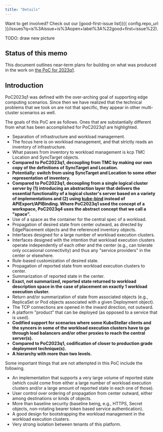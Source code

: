 ```yaml
---
title: "Details"
---
```


Want to get involved? Check out our [good-first-issue list]({{ config.repo_url }}/issues?q=is%3Aissue+is%3Aopen+label%3A%22good+first+issue%22).

TODO: draw new picture

## Status of this memo

This document outlines near-term plans for building on what was
produced in the work on [the PoC for 2023q1](../../PoC2023q1/outline/).

## Introduction

PoC2023q1 was defined with the over-arching goal of supporting edge
computing scenarios.  Since then we have realized that the technical
problems that we took on are not that specific, they appear in other
multi-cluster scenarios as well.

The goals of this PoC are as follows.  Ones that are substantially
different from what has been accomplished for PoC2023q1 are
highlighted.

- Separation of infrastructure and workload management.
- The focus here is on workload management, and that strictly reads
  an inventory of infrastructure.
- What passes from inventory to workload management is kcp TMC
  Location and SyncTarget objects.
- **Compared to PoC2023q1, decoupling from TMC by making our own
  copy of the definitions of SyncTarget and Location.**
- **Potentially: switch from using SyncTarget and Location to some
  other representation of inventory.**
- **Compared to PoC2023q1, decoupling from a single logical cluster server by (1) introducing
  an abstraction layer that delivers the essential functionality of
  a logical cluster's server based on a variety of implementations and (2)
  using [kube-bind](https://github.com/kube-bind/kube-bind) instead of
  APIExport/APIBinding.  Where PoC2023q1 used the concept of a
  workspace, PoC2023q4 uses the abstract concept that we call a
  "space".**
- Use of a space as the container for the central spec of a workload.
- Propagation of desired state from center outward, as directed by
  EdgePlacement objects and the referenced inventory objects.
- Interfaces designed for a large number of workload execution clusters.
- Interfaces designed with the intention that workload execution
  clusters operate independently of each other and the center (e.g.,
  can tolerate only occasional connectivity) and thus any "service
  providers" in the center or
  elsewhere.
- Rule-based customization of desired state.
- Propagation of reported state from workload execution clusters to center.
- Summarization of reported state in the center.
- **Exact, not summarized, reported state returned to workload
  description space in the case of placement on exactly 1 workload
  execution cluster.**
- Return and/or summarization of state from associated objects (e.g.,
  ReplicaSet or Pod objects associated with a given Deployment
  object).
- The TCP connections are opened in the inward direction, not outward.
- A platform "product" that can be deployed (as opposed to a service
  that is used).
- **Codified support for scenarios where some KubeStellar clients and
  the syncers in some of the workload execution clusters have to go
  through load balancers and/or other proxies to reach the central
  server(s).**
- **Compared to PoC2023q1, codification of closer to production grade
  deployment technique(s).**
- **A hierarchy with more than two levels.**

Some important things that are not attempted in this PoC include the following.

- An implementation that supports a very large volume of reported
  state (which could come from either a large number of workload
  execution clusters and/or a large amount of reported state in each
  one of those).
- User control over ordering of propagation from center outward,
  either among destinations or kinds of objects.
- More than baseline security (baseline being, e.g., HTTPS, Secret
  objects, non-rotating bearer token based service authentication).
- A good design for bootstrapping the workload management in the
  workload execution clusters.
- Very strong isolation between tenants of this platform.

